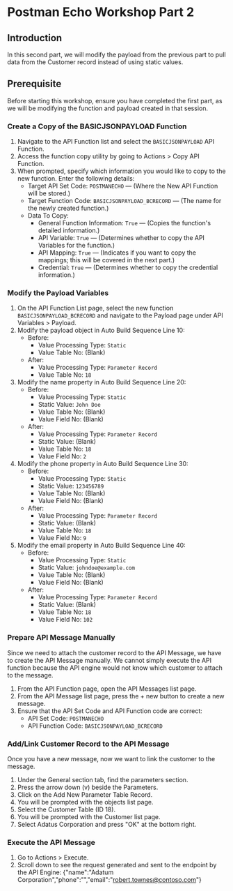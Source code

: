 # Postman Echo Workshop Part 2

## Introduction

In this second part, we will modify the payload from the previous part to pull data from the Customer record instead of using static values.

## Prerequisite

Before starting this workshop, ensure you have completed the first part, as we will be modifying the function and payload created in that session.

### Create a Copy of the BASICJSONPAYLOAD Function

1. Navigate to the API Function list and select the `BASICJSONPAYLOAD` API Function.
2. Access the function copy utility by going to Actions > Copy API Function.
3. When prompted, specify which information you would like to copy to the new function. Enter the following details:
   - Target API Set Code: `POSTMANECHO` — (Where the New API Function will be stored.)
   - Target Function Code: `BASICJSONPAYLOAD_BCRECORD` — (The name for the newly created function.)
   - Data To Copy:
     - General Function Information: `True` — (Copies the function's detailed information.)
     - API Variable: `True` — (Determines whether to copy the API Variables for the function.)
     - API Mapping: `True` — (Indicates if you want to copy the mappings; this will be covered in the next part.)
     - Credential: `True` — (Determines whether to copy the credential information.)

### Modify the Payload Variables

1. On the API Function List page, select the new function `BASICJSONPAYLOAD_BCRECORD` and navigate to the Payload page under API Variables > Payload.
2. Modify the payload object in Auto Build Sequence Line 10:
   - Before:
     - Value Processing Type: `Static`
     - Value Table No: (Blank)
   - After:
     - Value Processing Type: `Parameter Record`
     - Value Table No: `18`
3. Modify the name property in Auto Build Sequence Line 20:
   - Before:
     - Value Processing Type: `Static`
     - Static Value: `John Doe`
     - Value Table No: (Blank)
     - Value Field No: (Blank)
   - After:
     - Value Processing Type: `Parameter Record`
     - Static Value: (Blank)
     - Value Table No: `18`
     - Value Field No: `2`
4. Modify the phone property in Auto Build Sequence Line 30:
   - Before:
     - Value Processing Type: `Static`
     - Static Value: `123456789`
     - Value Table No: (Blank)
     - Value Field No: (Blank)
   - After:
     - Value Processing Type: `Parameter Record`
     - Static Value: (Blank)
     - Value Table No: `18`
     - Value Field No: `9`
5. Modify the email property in Auto Build Sequence Line 40:
   - Before:
     - Value Processing Type: `Static`
     - Static Value: `johndoe@example.com`
     - Value Table No: (Blank)
     - Value Field No: (Blank)
   - After:
     - Value Processing Type: `Parameter Record`
     - Static Value: (Blank)
     - Value Table No: `18`
     - Value Field No: `102`

### Prepare API Message Manually

Since we need to attach the customer record to the API Message, we have to create the API Message manually. We cannot simply execute the API function because the API engine would not know which customer to attach to the message.

1. From the API Function page, open the API Messages list page.
2. From the API Message list page, press the + new button to create a new message.
3. Ensure that the API Set Code and API Function code are correct:
   - API Set Code: `POSTMANECHO`
   - API Function Code: `BASICJSONPAYLOAD_BCRECORD`

### Add/Link Customer Record to the API Message

Once you have a new message, now we want to link the customer to the message.

1. Under the General section tab, find the parameters section.
2. Press the arrow down (v) beside the Parameters.
3. Click on the Add New Parameter Table Record.
4. You will be prompted with the objects list page.
5. Select the Customer Table (ID 18).
6. You will be prompted with the Customer list page.
7. Select Adatus Corporation and press "OK" at the bottom right.

### Execute the API Message

1. Go to Actions > Execute.
2. Scroll down to see the request generated and sent to the endpoint by the API Engine:
   {"name":"Adatum Corporation","phone":"","email":"robert.townes@contoso.com"}
